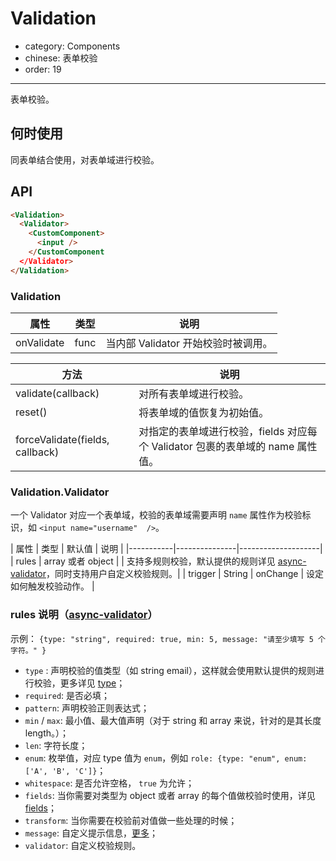 # Validation

- category: Components
- chinese: 表单校验
- order: 19

---

表单校验。

## 何时使用

同表单结合使用，对表单域进行校验。

## API

```html
<Validation>
  <Validator>
    <CustomComponent>
      <input />
    </CustomComponent
  </Validator>
</Validation>
```


### Validation

| 属性       | 类型           |       说明       |
|-----------|---------------|--------------------|
| onValidate | func | 当内部 Validator 开始校验时被调用。 |

| 方法       |     说明       |
|------------|----------------|
| validate(callback) | 对所有表单域进行校验。 |
| reset()            | 将表单域的值恢复为初始值。 |
| forceValidate(fields, callback) | 对指定的表单域进行校验，fields 对应每个 Validator 包裹的表单域的 name 属性值。|

### Validation.Validator

一个 Validator 对应一个表单域，校验的表单域需要声明 `name` 属性作为校验标识，如 `<input name="username"  />`。

| 属性       | 类型      | 默认值      |    说明       |
|-----------|---------------|--------------------|
| rules | array 或者 object | | 支持多规则校验，默认提供的规则详见 [async-validator](https://github.com/yiminghe/async-validator)，同时支持用户自定义校验规则。|
| trigger | String | onChange | 设定如何触发校验动作。 |

### rules 说明（[async-validator](https://github.com/yiminghe/async-validator)）

示例： `{type: "string", required: true, min: 5, message: "请至少填写 5 个字符。" }`

- `type` : 声明校验的值类型（如 string email），这样就会使用默认提供的规则进行校验，更多详见 [type](https://github.com/yiminghe/async-validator#user-content-type)；
- `required`: 是否必填；
- `pattern`: 声明校验正则表达式；
- `min` / `max`: 最小值、最大值声明（对于 string 和 array 来说，针对的是其长度 length。）；
- `len`: 字符长度；
- `enum`: 枚举值，对应 type 值为 `enum`，例如 `role: {type: "enum", enum: ['A', 'B', 'C']}`；
- `whitespace`: 是否允许空格， `true` 为允许；
- `fields`: 当你需要对类型为 object 或者 array 的每个值做校验时使用，详见 [fields](https://github.com/yiminghe/async-validator#deep-rules)；
- `transform`: 当你需要在校验前对值做一些处理的时候；
- `message`: 自定义提示信息，[更多](https://github.com/yiminghe/async-validator#messages)；
- `validator`: 自定义校验规则。
